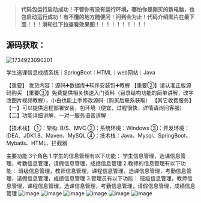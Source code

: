 > **代码包运行启动成功！不管你有没有运行环境，哪怕你是刚买的新电脑，也包启动运行成功！有不懂的地方随便问！问到会为止！代码介绍图片在最下面！！！滑轮往下拉查看效果图！！！！！！！！！！**

## 源码获取：
![1734923090201](https://github.com/user-attachments/assets/43effba8-282a-4adc-9349-305deadd75a3)

学生选课信息成绩系统｜SpringBoot｜HTML｜web网站｜Java

【重要】
发货内容：源码➕数据库➕软件安装包➕教程
【重要②】请认准正版源码购买
【重要③】免费提供相关快速入门资料（目录结构功能的简单讲解，改字改图片视频教程），小白也能上手修改源码（购买后联系获取）
【其它收费服务】
【一】可以提供远程部署安装，包环境（便宜，过程很快，详情请询问客服）
【二】功能详细讲解，一对一服务语音讲解

【技术栈】
①：架构: B/S、MVC
②：系统环境：Windows
③：开发环境：IDEA、JDK1.8、Maven、MySQL
④：技术栈：Java、Mysql、SpringBoot、Mybatis、HTML、拦截器

主要功能∶3个角色
1.学生的信息管理有以下功能：
学生信息管理，选课信息管理，考勤信息管理，请假信息管理，成绩信息管理
2.教师的信息管理有以下功能：
班级信息管理，教师信息管理，课程信息管理，选课信息管理，考勤信息管理，请假信息管理，成绩信息管理
3.管理员有以下功能：
班级信息管理，教师信息管理，课程信息管理，选课信息管理，考勤信息管理，请假信息管理，成绩信息管理
![image](https://github.com/user-attachments/assets/f385e998-3a46-45e2-99d2-3f71e95e4b1f)
![image](https://github.com/user-attachments/assets/695dadc2-aa3b-4407-955f-47cb62c64b8b)
![image](https://github.com/user-attachments/assets/42c7d888-e756-4da2-b6bf-eb04fff2856d)
![image](https://github.com/user-attachments/assets/c9221916-16e3-49ec-b59a-a6b8f2ac4e55)
![image](https://github.com/user-attachments/assets/5d601de1-1b3c-4a86-9376-40f72900bd5c)
![image](https://github.com/user-attachments/assets/610ed3ec-09f3-46ef-b18c-8502ecf9b4af)
